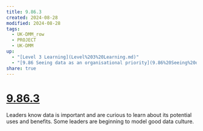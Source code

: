```yaml
---
title: 9.86.3
created: 2024-08-28
modified: 2024-08-28
tags:
  - UK-DMM_row
  - PROJECT
  - UK-DMM
up:
  - "[Level 3 Learning](Level%203%20Learning.md)"
  - "[9.86 Seeing data as an organisational priority](9.86%20Seeing%20data%20as%20an%20organisational%20priority.md)"
share: true
---
```

# [9.86.3](9.86.3.md)

Leaders know data is important and are curious to learn about its potential uses and benefits. Some leaders are beginning to model good data culture.
